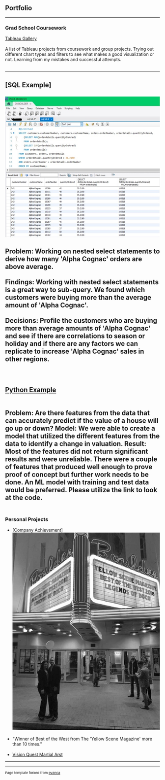 ## Portfolio

---

### Grad School Coursework 

[Tableau Gallery](https://public.tableau.com/profile/nick8552#!/)
<br><br>
A list of Tableau projects from coursework and group projects. Trying out different chart types and filters to see what makes a good visualization or not. Learning from my mistakes and successful attempts. 
<br><br>


---
[SQL Example]
<br><br>
<img src="/images/SQL_for_github.jpg?raw=true"/>
<br><br>
Problem: Working on nested select statements to derive how many 'Alpha Cognac' orders are above average.
<br><br>
Findings: Working with nested select statements is a great way to sub-query. We found which customers were buying more than the average amount of 'Alpha Cognac'. 
<br><br>
Decisions: Profile the customers who are buying more than average amounts of 'Alpha Cognac' and see if there are correlations to season or holiday and if there are any factors we can replicate to increase 'Alpha Cognac' sales in other regions. 
<br><br>
<br><br>
[Python Example](https://github.com/Nick-Milliken/Nick-Milliken.github.io/blob/master/Predictive_work_project_regression.ipynb#!/)  
<br><br> 
Problem: Are there features from the data that can accurately predict if the value of a house will go up or down? 
Model: We were able to create a model that utilized the different features from the data to identify a change in valuation. 
Result: Most of the features did not return significant results and were unreliable. There were a couple of features that produced well enough to prove proof of concept but further work needs to be done. An ML model with training and test data would be preferred. Please utilize the link to look at the code. 
<br><br>
---

### Personal Projects

- [Company Achievement]<img src="images/legends of boco bw.jpg"/>
<br><br>
- "Winner of Best of the West from The 'Yellow Scene Magazine' more than 10 times."
<br><br>
- [Vision Quest Martial Arst](https://vqmartialarts.com/)


---




---
<p style="font-size:11px">Page template forked from <a href="https://github.com/evanca/quick-portfolio">evanca</a></p>
<!-- Remove above link if you don't want to attibute -->
